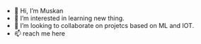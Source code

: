 - 👋 Hi, I’m Muskan
- 👀 I’m interested in learning new thing.   
- 💞️ I’m looking to collaborate on projetcs based on ML and IOT.
- 📫 reach me here

<!---
muskanagrawal05/muskanagrawal05 is a ✨ special ✨ repository because its `README.md` (this file) appears on your GitHub profile.
You can click the Preview link to take a look at your changes.
--->
